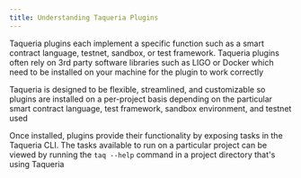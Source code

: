 ```yaml
---
title: Understanding Taqueria Plugins
---
```


Taqueria plugins each implement a specific function such as a smart contract language, testnet, sandbox, or test framework. Taqueria plugins often rely on 3rd party software libraries such as LIGO or Docker which need to be installed on your machine for the plugin to work correctly

Taqueria is designed to be flexible, streamlined, and customizable so plugins are installed on a per-project basis depending on the particular smart contract language, test framework, sandbox environment, and testnet used 

Once installed, plugins provide their functionality by exposing tasks in the Taqueria CLI. The tasks available to run on a particular project can be viewed by running the `taq --help` command in a project directory that's using Taqueria
